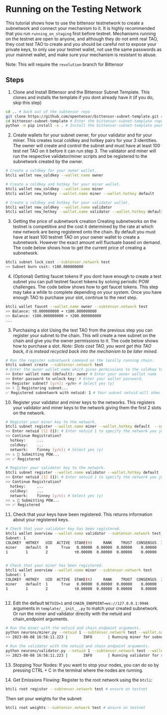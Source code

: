 # Running on the Testing Network
This tutorial shows how to use the bittensor testnetwork to create a subnetwork and connect your mechanism to it. It is highly recommended that you run `running_on_staging` first before testnet. Mechanisms running on the testnet are open to anyone, and although they do not emit real TAO, they cost test TAO to create and you should be careful not to expose your private keys, to only use your testnet wallet, not use the same passwords as your mainnet wallet, and make sure your mechanism is resistant to abuse. 

Note: This will require the `revolution` branch for Bittensor

## Steps

1. Clone and Install Bittensor and the Bittensor Subnet Template.
This clones and installs the template if you dont already have it (if you do, skip this step)
```bash
cd .. # back out of the subtensor repo
git clone https://github.com/opentensor/bittensor-subnet-template.git # Clone the bittensor-subnet-template repo
cd bittensor-subnet-template # Enter the bittensor-subnet-template repo
python -m pip install -e . # Install the bittensor-subnet-template package
```

2. Create wallets for your subnet owner, for your validator and for your miner.
This creates local coldkey and hotkey pairs for your 3 identities. The owner will create and control the subnet and must have at least 100 test net TAO on it before it can run step 3. The validator and miner will run the respective validator/miner scripts and be registered to the subnetwork created by the owner.
```bash
# Create a coldkey for your owner wallet.
btcli wallet new_coldkey --wallet.name owner

# Create a coldkey and hotkey for your miner wallet.
btcli wallet new_coldkey --wallet.name miner
btcli wallet new_hotkey --wallet.name miner --wallet.hotkey default

# Create a coldkey and hotkey for your validator wallet.
btcli wallet new_coldkey --wallet.name validator
btcli wallet new_hotkey --wallet.name validator --wallet.hotkey default
```

3. Getting the price of subnetwork creation
Creating subnetworks on the testnet is competitive and the cost it determined by the rate at which new network are being registered onto the chain. By default you must have at least 100 testnet TAO on your owner wallet to create a subnetwork. However the exact amount will fluctuate based on demand. The code below shows how to get the current price of creating a subnetwork.
```bash
btcli subnet lock_cost --subtensor.network test
>> Subnet burn cost: τ100.000000000
```

4. (Optional) Getting faucet tokens
If you dont have enough to create a test subnet you can pull testnet faucet tokens by solving periodic POW challenges. The code below shows how to get faucet tokens.
This step may take a while to complete depending on your system. Once you have enough TAO to purchase your slot, continue to the next step.
```bash
btcli wallet faucet --wallet.name owner --subtensor.network test
>> Balance: τ0.000000000 ➡ τ100.000000000
>> Balance: τ100.000000000 ➡ τ200.000000000
...
```

3. Purchasing a slot
Using the test TAO from the previous step you can register your subnet to the chain. This will create a new subnet on the chain and give you the owner permissions to it. The code below shows how to purchase a slot. 
*Note: Slots cost TAO, you wont get this TAO back, it is instead recycled back into the mechanism to be later mined.*
```bash
# Run the register subnetwork command on the locally running chain.
btcli subnet create --subtensor.network test 
# Enter the owner wallet name which gives permissions to the coldkey to later define running hyper parameters.
>> Enter wallet name (default): owner # Enter your owner wallet name
>> Enter password to unlock key: # Enter your wallet password.
>> Register subnet? [y/n]: <y/n> # Select yes (y)
>> ⠇ 📡 Registering subnet...
✅ Registered subnetwork with netuid: 1 # Your subnet netuid will show here, save this for later.
```

10. Register your validator and miner keys to the networks.
This registers your validator and miner keys to the network giving them the first 2 slots on the network.
```bash
# Register your miner key to the network.
btcli subnet register --wallet.name miner --wallet.hotkey default  --subtensor.network test
>> Enter netuid [1] (1): # Enter netuid 1 to specify the network you just created.
>> Continue Registration?
  hotkey:     ...
  coldkey:    ...
  network:    finney [y/n]: # Select yes (y)
>> ⠦ 📡 Submitting POW...
>> ✅ Registered

# Register your validator key to the network.
btcli subnet register --wallet.name validator --wallet.hotkey default --subtensor.network test
>> Enter netuid [1] (1): # Enter netuid 1 to specify the network you just created.
>> Continue Registration?
  hotkey:     ...
  coldkey:    ...
  network:    finney [y/n]: # Select yes (y)
>> ⠦ 📡 Submitting POW...
>> ✅ Registered
```

11. Check that your keys have been registered.
This returns information about your registered keys.
```bash
# Check that your validator key has been registered.
btcli wallet overview --wallet.name validator --subtensor.network test
Subnet: 1                                                                                                                                                                
COLDKEY  HOTKEY   UID  ACTIVE  STAKE(τ)     RANK    TRUST  CONSENSUS  INCENTIVE  DIVIDENDS  EMISSION(ρ)   VTRUST  VPERMIT  UPDATED  AXON  HOTKEY_SS58                    
miner    default  0      True   0.00000  0.00000  0.00000    0.00000    0.00000    0.00000            0  0.00000                14  none  5GTFrsEQfvTsh3WjiEVFeKzFTc2xcf…
1        1        2            τ0.00000  0.00000  0.00000    0.00000    0.00000    0.00000           ρ0  0.00000                                                         
                                                                          Wallet balance: τ0.0         

# Check that your miner has been registered.
btcli wallet overview --wallet.name miner --subtensor.network test
Subnet: 1                                                                                                                                                                
COLDKEY  HOTKEY   UID  ACTIVE  STAKE(τ)     RANK    TRUST  CONSENSUS  INCENTIVE  DIVIDENDS  EMISSION(ρ)   VTRUST  VPERMIT  UPDATED  AXON  HOTKEY_SS58                    
miner    default  1      True   0.00000  0.00000  0.00000    0.00000    0.00000    0.00000            0  0.00000                14  none  5GTFrsEQfvTsh3WjiEVFeKzFTc2xcf…
1        1        2            τ0.00000  0.00000  0.00000    0.00000    0.00000    0.00000           ρ0  0.00000                                                         
                                                                          Wallet balance: τ0.0   
```

12. Edit the default `NETUID=1` and `CHAIN_ENDPOINT=ws://127.0.0.1:9946` arguments in `template/__init__.py` to match your created subnetwork.
Or run the miner and validator directly with the netuid and chain_endpoint arguments.
```bash
# Run the miner with the netuid and chain_endpoint arguments.
python neurons/miner.py --netuid 1 --subtensor.network test --wallet.name miner --wallet.hotkey default --logging.debug
>> 2023-08-08 16:58:11.223 |       INFO       | Running miner for subnet: 1 on network: ws://127.0.0.1:9946 with config: ...

# Run the validator with the netuid and chain_endpoint arguments.
python neurons/validator.py --netuid 1 --subtensor.network test --wallet.name validator --wallet.hotkey default --logging.debug
>> 2023-08-08 16:58:11.223 |       INFO       | Running validator for subnet: 1 on network: ws://127.0.0.1:9946 with config: ...
```

13. Stopping Your Nodes:
If you want to stop your nodes, you can do so by pressing CTRL + C in the terminal where the nodes are running.

14. Get Emissions Flowing:
Register to the root network using the `btcli`:
```bash
btcli root register --subtensor.network test # ensure on testnet
```

Then set your weights for the subnet:
```bash
btcli root weights --subtensor.network test # ensure on testnet
```